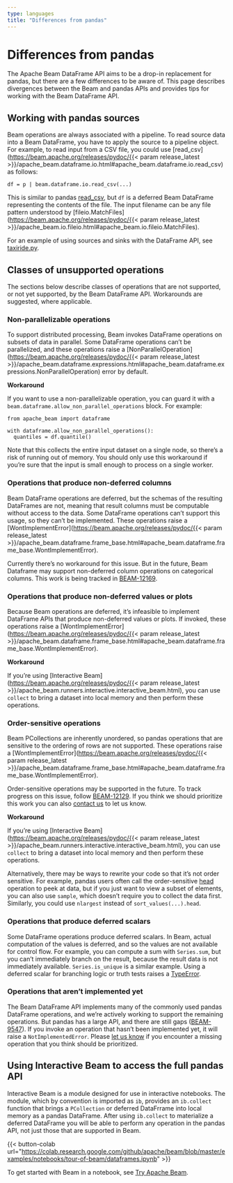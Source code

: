 ```yaml
---
type: languages
title: "Differences from pandas"
---
```

<!--
Licensed under the Apache License, Version 2.0 (the "License");
you may not use this file except in compliance with the License.
You may obtain a copy of the License at

http://www.apache.org/licenses/LICENSE-2.0

Unless required by applicable law or agreed to in writing, software
distributed under the License is distributed on an "AS IS" BASIS,
WITHOUT WARRANTIES OR CONDITIONS OF ANY KIND, either express or implied.
See the License for the specific language governing permissions and
limitations under the License.
-->

# Differences from pandas

The Apache Beam DataFrame API aims to be a drop-in replacement for pandas, but there are a few differences to be aware of. This page describes divergences between the Beam and pandas APIs and provides tips for working with the Beam DataFrame API.

## Working with pandas sources

Beam operations are always associated with a pipeline. To read source data into a Beam DataFrame, you have to apply the source to a pipeline object. For example, to read input from a CSV file, you could use [read_csv](https://beam.apache.org/releases/pydoc/{{< param release_latest >}}/apache_beam.dataframe.io.html#apache_beam.dataframe.io.read_csv) as follows:

    df = p | beam.dataframe.io.read_csv(...)

This is similar to pandas [read_csv](https://pandas.pydata.org/pandas-docs/stable/reference/api/pandas.read_csv.html), but `df` is a deferred Beam DataFrame representing the contents of the file. The input filename can be any file pattern understood by [fileio.MatchFiles](https://beam.apache.org/releases/pydoc/{{< param release_latest >}}/apache_beam.io.fileio.html#apache_beam.io.fileio.MatchFiles).

For an example of using sources and sinks with the DataFrame API, see [taxiride.py](https://github.com/apache/beam/blob/master/sdks/python/apache_beam/examples/dataframe/taxiride.py).

## Classes of unsupported operations

The sections below describe classes of operations that are not supported, or not yet supported, by the Beam DataFrame API. Workarounds are suggested, where applicable.

### Non-parallelizable operations

To support distributed processing, Beam invokes DataFrame operations on subsets of data in parallel. Some DataFrame operations can’t be parallelized, and these operations raise a [NonParallelOperation](https://beam.apache.org/releases/pydoc/{{< param release_latest >}}/apache_beam.dataframe.expressions.html#apache_beam.dataframe.expressions.NonParallelOperation) error by default.

**Workaround**

If you want to use a non-parallelizable operation, you can guard it with a `beam.dataframe.allow_non_parallel_operations` block. For example:

    from apache_beam import dataframe

    with dataframe.allow_non_parallel_operations():
      quantiles = df.quantile()

Note that this collects the entire input dataset on a single node, so there’s a risk of running out of memory. You should only use this workaround if you’re sure that the input is small enough to process on a single worker.

### Operations that produce non-deferred columns

Beam DataFrame operations are deferred, but the schemas of the resulting DataFrames are not, meaning that result columns must be computable without access to the data. Some DataFrame operations can’t support this usage, so they can’t be implemented. These operations raise a [WontImplementError](https://beam.apache.org/releases/pydoc/{{< param release_latest >}}/apache_beam.dataframe.frame_base.html#apache_beam.dataframe.frame_base.WontImplementError).

Currently there’s no workaround for this issue. But in the future, Beam Dataframe may support non-deferred column operations on categorical columns. This work is being tracked in [BEAM-12169](https://issues.apache.org/jira/browse/BEAM-12169).

### Operations that produce non-deferred values or plots

Because Beam operations are deferred, it’s infeasible to implement DataFrame APIs that produce non-deferred values or plots. If invoked, these operations raise a [WontImplementError](https://beam.apache.org/releases/pydoc/{{< param release_latest >}}/apache_beam.dataframe.frame_base.html#apache_beam.dataframe.frame_base.WontImplementError).

**Workaround**

If you’re using [Interactive Beam](https://beam.apache.org/releases/pydoc/{{< param release_latest >}}/apache_beam.runners.interactive.interactive_beam.html), you can use `collect` to bring a dataset into local memory and then perform these operations.

### Order-sensitive operations

Beam PCollections are inherently unordered, so pandas operations that are sensitive to the ordering of rows are not supported. These operations raise a [WontImplementError](https://beam.apache.org/releases/pydoc/{{< param release_latest >}}/apache_beam.dataframe.frame_base.html#apache_beam.dataframe.frame_base.WontImplementError).

Order-sensitive operations may be supported in the future. To track progress on this issue, follow [BEAM-12129](https://issues.apache.org/jira/browse/BEAM-12129). If you think we should prioritize this work you can also [contact us](https://beam.apache.org/community/contact-us/) to let us know.

**Workaround**

If you’re using [Interactive Beam](https://beam.apache.org/releases/pydoc/{{< param release_latest >}}/apache_beam.runners.interactive.interactive_beam.html), you can use `collect` to bring a dataset into local memory and then perform these operations.

Alternatively, there may be ways to rewrite your code so that it’s not order sensitive. For example, pandas users often call the order-sensitive [head](https://pandas.pydata.org/docs/reference/api/pandas.DataFrame.head.html) operation to peek at data, but if you just want to view a subset of elements, you can also use `sample`, which doesn’t require you to collect the data first. Similarly, you could use `nlargest` instead of `sort_values(...).head`.

### Operations that produce deferred scalars

Some DataFrame operations produce deferred scalars. In Beam, actual computation of the values is deferred, and so the values are not available for control flow. For example, you can compute a sum with `Series.sum`, but you can’t immediately branch on the result, because the result data is not immediately available. `Series.is_unique` is a similar example. Using a deferred scalar for branching logic or truth tests raises a [TypeError](https://github.com/apache/beam/blob/b908f595101ff4f21439f5432514005394163570/sdks/python/apache_beam/dataframe/frame_base.py#L117).

### Operations that aren’t implemented yet

The Beam DataFrame API implements many of the commonly used pandas DataFrame operations, and we’re actively working to support the remaining operations. But pandas has a large API, and there are still gaps ([BEAM-9547](https://issues.apache.org/jira/browse/BEAM-9547)). If you invoke an operation that hasn’t been implemented yet, it will raise a `NotImplementedError`. Please [let us know](https://beam.apache.org/community/contact-us/) if you encounter a missing operation that you think should be prioritized.

## Using Interactive Beam to access the full pandas API

Interactive Beam is a module designed for use in interactive notebooks. The module, which by convention is imported as `ib`, provides an `ib.collect` function that brings a `PCollection` or deferred DataFrrame into local memory as a pandas DataFrame. After using `ib.collect` to materialize a deferred DataFrame you will be able to perform any operation in the pandas API, not just those that are supported in Beam.

{{< button-colab url="https://colab.research.google.com/github/apache/beam/blob/master/examples/notebooks/tour-of-beam/dataframes.ipynb" >}}

To get started with Beam in a notebook, see [Try Apache Beam](https://beam.apache.org/get-started/try-apache-beam/).

